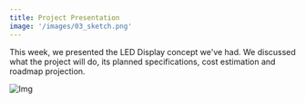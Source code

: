 ```yaml
---
title: Project Presentation
image: '/images/03_sketch.png'
---
```


This week, we presented the LED Display concept we've had.
We discussed what the project will do, its planned specifications, cost estimation and roadmap projection.

![Img](/images/03_sketch.png)